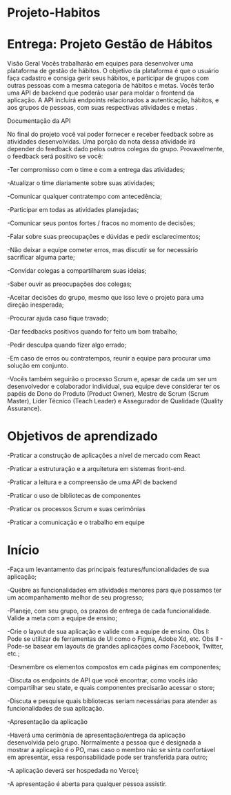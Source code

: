 # Projeto-Habitos

# Entrega: Projeto Gestão de Hábitos

Visão Geral
Vocês trabalharão em equipes para desenvolver uma plataforma de gestão de hábitos. O objetivo da plataforma é que o usuário faça cadastro e consiga gerir seus hábitos, e participar de grupos com outras pessoas com a mesma categoria de hábitos e metas. Vocês terão uma API de backend que poderão usar para moldar o frontend da aplicação. A API incluirá endpoints relacionados a autenticação, hábitos, e aos grupos de pessoas, com suas respectivas atividades e metas .

Documentação da API

No final do projeto você vai poder fornecer e receber feedback sobre as atividades desenvolvidas. Uma porção da nota dessa atividade irá depender do feedback dado pelos outros colegas do grupo. Provavelmente, o feedback será positivo se você:

-Ter compromisso com o time e com a entrega das atividades;

-Atualizar o time diariamente sobre suas atividades;

-Comunicar qualquer contratempo com antecedência;

-Participar em todas as atividades planejadas;

-Comunicar seus pontos fortes / fracos no momento de decisões;

-Falar sobre suas preocupações e dúvidas e pedir esclarecimentos;

-Não deixar a equipe cometer erros, mas discutir se for necessário sacrificar alguma parte;

-Convidar colegas a compartilharem suas ideias;

-Saber ouvir as preocupações dos colegas;

-Aceitar decisões do grupo, mesmo que isso leve o projeto para uma direção inesperada;

-Procurar ajuda caso fique travado;

-Dar feedbacks positivos quando for feito um bom trabalho;

-Pedir desculpa quando fizer algo errado;

-Em caso de erros ou contratempos, reunir a equipe para procurar uma solução em conjunto.

-Vocês também seguirão o processo Scrum e, apesar de cada um ser um desenvolvedor e colaborador individual, sua equipe deve considerar ter os papéis de Dono do Produto (Product Owner), Mestre de Scrum (Scrum Master), Líder Técnico (Teach Leader) e Assegurador de Qualidade (Quality Assurance).

# Objetivos de aprendizado

-Praticar a construção de aplicações a nível de mercado com React

-Praticar a estruturação e a arquitetura em sistemas front-end.

-Praticar a leitura e a compreensão de uma API de backend

-Praticar o uso de bibliotecas de componentes

-Praticar os processos Scrum e suas cerimônias

-Praticar a comunicação e o trabalho em equipe

# Início

-Faça um levantamento das principais features/funcionalidades de sua aplicação;

-Quebre as funcionalidades em atividades menores para que possamos ter um acompanhamento melhor de seu progresso;

-Planeje, com seu grupo, os prazos de entrega de cada funcionalidade. Valide a meta com a equipe de ensino;

-Crie o layout de sua aplicação e valide com a equipe de ensino. Obs I: Pode se utilizar de ferramentas de UI como o Figma, Adobe Xd, etc. Obs II - Pode-se basear em layouts de grandes aplicações como Facebook, Twitter, etc.;

-Desmembre os elementos compostos em cada páginas em componentes;

-Discuta os endpoints de API que você encontrar, como vocês irão compartilhar seu state, e quais componentes precisarão acessar o store;

-Discuta e pesquise quais bibliotecas seriam necessárias para atender as funcionalidades de sua aplicação.

-Apresentação da aplicação

-Haverá uma cerimônia de apresentação/entrega da aplicação desenvolvida pelo grupo. Normalmente a pessoa que é designada a mostrar a aplicação é o PO, mas caso o membro não se sinta confortável em apresentar, essa responsabilidade pode ser transferida para outro;

-A aplicação deverá ser hospedada no Vercel;

-A apresentação é aberta para qualquer pessoa assistir.
